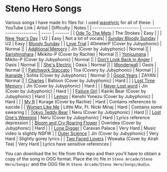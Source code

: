 # Steno Hero Songs
Various songs I have made lrc files for. I used [wavelyric](https://timothyaveni.com/wavelyric/) for all of these.
| YouTube Link | Artist | Difficulty | Notes |
| ----------------------- | ------------------------- | ----- | ------- |
| [Ode To The Mets](https://youtu.be/LNq4xox99HY) | The Strokes | Easy | |
| [New Year's Day](https://youtu.be/vdLuk2Agamk) | U2 | Easy | Not a lot of vocals|
| [Sunday Bloody Sunday](https://youtu.be/CkeDjLZMRRk) | U2 | Easy | [Bloody Sunday](https://en.wikipedia.org/wiki/Bloody_Sunday_(1972)) |
| [Love Trial](https://youtu.be/68wFpO8oeM4) | 40meterP (Cover by Jubyphonic) | Normal ||
| [Additional Memory](https://youtu.be/2MdItMhbz_Y) | Jin (Cover by Jubyphonic) | Normal ||
| [Sarishinohara](https://youtu.be/0xBIJdsWLdc) | Mkikito-P (Cover by Rachie) | Normal ||
| [Yonjuunana](https://youtu.be/IFsV8_2Mzsc) | Mikito-P (Cover by Jubyphonic) | Normal ||
| [Don't Look Back in Anger](https://youtu.be/cmpRLQZkTb8) | Oasis | Normal ||
| [She's Electric](https://youtu.be/h9JZWhjQDvc) | Oasis | Normal ||
| [Wonderwall](https://youtu.be/sYffFEIAzdE) | Oasis | Normal ||
| [Patchwork Staccato](https://youtu.be/elC2uKfEKbg) | Toa (Covery by Jubyphonic) | Normal | |
| [Ikanaide](https://youtu.be/fSCwqCsSK1g) | Sohta (Cover by Jubyphonic) | Normal ||
| [Good Years](https://youtu.be/EB32NhsQGJA) | ZAYAN | Normal ||
| [Charles](https://youtu.be/-vOGY-XnTfM) | Balloon (Cover by Jubyphonic) | Hard | |
| [Lost Time Memory](https://youtu.be/LKrP_fu4m0s) | Jin (Cover by Jubyphonic) | Hard | |
| [Never Lost word](https://youtu.be/w_FjPxJF0oc) | Jin (Cover by Jubyphonic) | Hard | |
| [Failure Girl](https://youtu.be/Myh3uW8KhAw) | Kairiki Bear (Cover by Jubyphonic) | Hard | |
| [Lemon](https://youtu.be/ZXvY6NMoc78) | Kenshi Yonezu (Cover by Jubyphonic) | Hard | |
| [My R](https://youtu.be/AOV2c0TiPpI) | Kurage (Cover by Rachie) | Hard | Contains references to suicide |
| [Women Like Me](https://youtu.be/oOs8g8TIKrQ) | Little Mix, Ft. Nicki Minaj | Hard | Contains some swearing |
| [Tokyo Teddy Bear](https://youtu.be/MW2lEOvFrBE) | Neru (Cover by Jubyphonic) | Hard ||
| [Lost One's Weeping](https://youtu.be/nZHXSN6lEEw) | Neru (Cover by Jubyphonic) | Hard | Lyrics reference depression |
| [Bloom and Cry Roaring Flower](https://youtu.be/paYGk-CxRxM) | Overidea (Cover by Jubyphonic) | Hard | |
| [Lone Digger](https://youtu.be/UbQgXeY_zi4) | Caravan Palace | Very Hard | Music video is slightly NSFW |
| [Outer Science](https://youtu.be/-PgOrF3zD7o) | Jin (Cover by Jubyphonic) | Very Hard | Slightly gorey lyrics |
| [Two Faced Lovers](https://youtu.be/fuYunscI8eE) | Wowaka (Cover by Airah Tea) | Very Hard | Lyrics have sensitive references |


You can download the lrc file from this repo and then you'll have to obtain a copy of the song in OGG format. Place the lrc file in `Steno Arcade/Steno Hero/Songs/` and the OGG file in `Steno Arcade/Steno Hero/Songs/Audio`.
